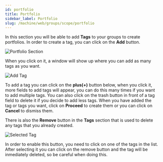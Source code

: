 ```yaml
---
id: portfolio
title: Portfolio
sidebar_label: Portfolio
slug: /machine/web/groups/scope/portfolio
---
```


In this section
you will be able to
add **Tags** to your groups
to create portfolios.
In order to create a tag,
you can click on the **Add** button.

![Portfolio Section](/img/web/groups/scope/portfolio_section.png)

When you click on it,
a window will show up
where you can add
as many tags as you want.

![Add Tag](/img/web/groups/scope/add_tags_modal.png)

To add a tag
you can click on the
**plus(+)** button below,
when you click it,
more fields to add tags will appear,
you can do this many times
if you want to add multiple tags.
You can also click on the trash button
in front of a tag field
to delete it
if you decide to add less tags.
When you have added the tag
or tags you want,
click on **Proceed**
to create them
or you can click on **Cancel**
to dismiss them.

There is also the **Remove** button
in the **Tags** section
that is used to delete any tags
that you already created.

![Selected Tag](/img/web/groups/scope/selected_tag.png)

In order to enable this button,
you need to click on
one of the tags in the list.
After selecting it
you can click on the remove button
and the tag will be
inmediately deleted,
so be careful when doing this.
